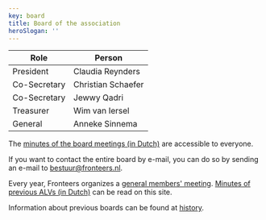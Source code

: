 ```yaml
---
key: board
title: Board of the association
heroSlogan: ''
---
```


| Role         | Person             |
| ------------ | ------------------ |
| President    | Claudia Reynders   |
| Co-Secretary | Christian Schaefer |
| Co-Secretary | Jewwy Qadri        |
| Treasurer    | Wim van Iersel     |
| General      | Anneke Sinnema     |

The [minutes of the board meetings (in Dutch)](/en/association/board/minutes) are accessible to everyone.

If you want to contact the entire board by e-mail, you can do so by sending an e-mail to <bestuur@fronteers.nl>.

Every year, Fronteers organizes a [general members' meeting](/en/organisation/members-meeting). [Minutes of previous ALVs (in Dutch)](/nl/vereniging/bestuur/minutes) can be read on this site.

Information about previous boards can be found at [history](/en/organisation/history).
